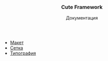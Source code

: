 <br>
<br>
<h3 align="center">Cute Framework</h3>
<p align="center">Документация</p>
<br>
<br>

- [Макет](https://github.com/MoorLex/Cute-Framework/tree/master/docs/layout.md)
- [Сетка](https://github.com/MoorLex/Cute-Framework/tree/master/docs/grid.md)
- [Типография](https://github.com/MoorLex/Cute-Framework/tree/master/docs/typography.md)

<!-- 
- [Фон](https://github.com/MoorLex/Cute-Framework/docs/background.md)
- [Соотношение сторон](https://github.com/MoorLex/Cute-Framework/docs/ratoio.md)
- [Позиционирование](https://github.com/MoorLex/Cute-Framework/docs/position.md)

- [Кнопки](https://github.com/MoorLex/Cute-Framework/docs/buttons.md)
- [Навигация](https://github.com/MoorLex/Cute-Framework/docs/nav.md)
- [Затемнение](https://github.com/MoorLex/Cute-Framework/docs/overlay.md)
- [Размеры](https://github.com/MoorLex/Cute-Framework/docs/sizes.md)
- [Пространство](https://github.com/MoorLex/Cute-Framework/docs/spacing.md)
- [Границы](https://github.com/MoorLex/Cute-Framework/docs/border.md)

- [Display](https://github.com/MoorLex/Cute-Framework/docs/display.md)
- [Flex](https://github.com/MoorLex/Cute-Framework/docs/flex.md)
- [Float](https://github.com/MoorLex/Cute-Framework/docs/float.md)
- [Cursor](https://github.com/MoorLex/Cute-Framework/docs/cursor.md)
- [Align](https://github.com/MoorLex/Cute-Framework/docs/align.md)
- [Opacity](https://github.com/MoorLex/Cute-Framework/docs/opacity.md)
 -->